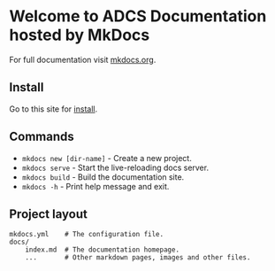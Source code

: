 # Welcome to ADCS Documentation hosted by MkDocs

For full documentation visit [mkdocs.org](https://www.mkdocs.org).

## Install

Go to this site for [install](https://www.mkdocs.org/getting-started/).

## Commands

* `mkdocs new [dir-name]` - Create a new project.
* `mkdocs serve` - Start the live-reloading docs server.
* `mkdocs build` - Build the documentation site.
* `mkdocs -h` - Print help message and exit.

## Project layout

    mkdocs.yml    # The configuration file.
    docs/
        index.md  # The documentation homepage.
        ...       # Other markdown pages, images and other files.
